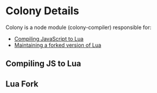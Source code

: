 # Colony Details

Colony is a node module (colony-compiler) responsible for:

- [Compiling JavaScript to Lua](#compiling-js-to-lua)
- [Maintaining a forked version of Lua](#lua-fork)

## Compiling JS to Lua

## Lua Fork

